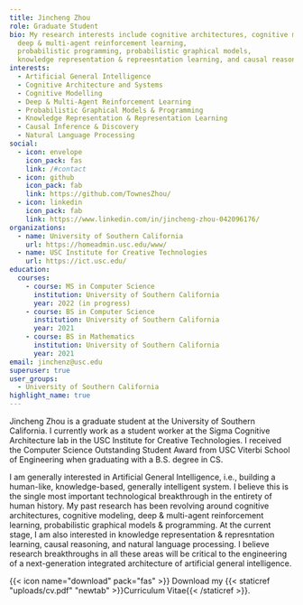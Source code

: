 ```yaml
---
title: Jincheng Zhou
role: Graduate Student
bio: My research interests include cognitive architectures, cognitive modeling, 
  deep & multi-agent reinforcement learning, 
  probabilistic programming, probabilistic graphical models, 
  knowledge representation & repreesntation learning, and causal reasoning.
interests:
  - Artificial General Intelligence
  - Cognitive Architecture and Systems
  - Cognitive Modelling
  - Deep & Multi-Agent Reinforcement Learning
  - Probabilistic Graphical Models & Programming
  - Knowledge Representation & Representation Learning
  - Causal Inference & Discovery
  - Natural Language Processing
social:
  - icon: envelope
    icon_pack: fas
    link: /#contact
  - icon: github
    icon_pack: fab
    link: https://github.com/TownesZhou/
  - icon: linkedin
    icon_pack: fab
    link: https://www.linkedin.com/in/jincheng-zhou-042096176/
organizations:
  - name: University of Southern California
    url: https://homeadmin.usc.edu/www/
  - name: USC Institute for Creative Technologies
    url: https://ict.usc.edu/
education:
  courses:
    - course: MS in Computer Science
      institution: University of Southern California
      year: 2022 (in progress) 
    - course: BS in Computer Science
      institution: University of Southern California
      year: 2021
    - course: BS in Mathematics
      institution: University of Southern California
      year: 2021
email: jinchenz@usc.edu
superuser: true
user_groups:
  - University of Southern California
highlight_name: true
---
```

Jincheng Zhou is a graduate student at the University of Southern California. I currently work as a student worker at the Sigma Cognitive Architecture lab in the USC Institute for Creative Technologies. I received the Computer Science Outstanding Student Award from USC Viterbi School of Engineering when graduating with a B.S. degree in CS. 

I am generally interested in Artificial General Intelligence, i.e., building a human-like, knowledge-based, generally intelligent system. I believe this is the single most important technological breakthrough in the entirety of human history. My past research has been revolving around cognitive architectures, cognitive modeling, deep & multi-agent reinforcement learning, probabilistic graphical models & programming. At the current stage, I am also interested in knowledge representation & represntation learning, causal reasoning, and natural language processing. I believe research breakthroughs in all these areas will be critical to the engineering of a next-generation integrated architecture of artificial general intelligence. 

{{< icon name="download" pack="fas" >}} Download my {{< staticref "uploads/cv.pdf" "newtab" >}}Curriculum Vitae{{< /staticref >}}.